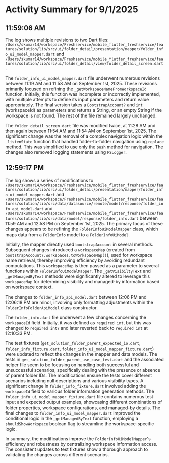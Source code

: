 # Activity Summary for 9/1/2025

## 11:59:06 AM
The log shows multiple revisions to two Dart files: `/Users/skumar14/workspace/Freshservice/mobile_flutter_freshservice/features/solution/lib/src/ui/folder_detail/presentation/mapper/folder_info_ui_model_mapper.dart` and `/Users/skumar14/workspace/Freshservice/mobile_flutter_freshservice/features/solution/lib/src/ui/folder_detail/view/folder_detail_screen.dart`.

The `folder_info_ui_model_mapper.dart` file underwent numerous revisions between 11:19 AM and 11:58 AM on September 1st, 2025.  These revisions primarily focused on refining the  `_getWorkspaceNameFromWorkspaceId` function. Initially, this function was incomplete or incorrectly implemented, with multiple attempts to define its input parameters and return value appropriately. The final version takes a `BootstrapAccount?` and `int` (workspaceId) as parameters and returns a String, or an empty String if the workspace is not found.  The rest of the file remained largely unchanged.

The `folder_detail_screen.dart` file was modified twice, at 11:28 AM and then again between 11:54 AM and 11:54 AM on September 1st, 2025. The  significant change was the removal of a complex navigation logic within the `_listenState` function  that handled folder-to-folder navigation using `replace` method.  This was simplified to use only the `push` method for navigation.  The changes also removed logging statements using `FSLogger`.


## 12:59:17 PM
The log shows a series of modifications to `/Users/skumar14/workspace/Freshservice/mobile_flutter_freshservice/features/solution/lib/src/ui/folder_detail/presentation/mapper/folder_info_ui_model_mapper.dart` and `/Users/skumar14/workspace/Freshservice/mobile_flutter_freshservice/features/solution/lib/src/data/datasource/remote/model/response/folder_info_api_model.dart` and `/Users/skumar14/workspace/Freshservice/mobile_flutter_freshservice/features/solution/lib/src/data/model/response/folder_info.dart` between 11:59 AM and 12:58 PM on September 1st, 2025.  The primary focus of these changes appears to be refining the `FolderInfoUiModelMapper` class, which maps data from a `FolderInfo` model to a `FolderInfoUiModel`.

Initially, the mapper directly used `bootstrapAccount` in several methods.  Subsequent changes introduced a `workspaceMap` (created from `bootstrapAccount?.workspaces.toWorkspaceMap()`), used for workspace name retrieval, thereby improving efficiency by avoiding redundant computations. This `workspaceMap` is then passed as a parameter to several functions within `FolderInfoUiModelMapper`.  The `_getVisibiltyText` and `_getManagedByText` methods were significantly altered to leverage this `workspaceMap` for determining visibility and managed-by information based on workspace context.

The changes to `folder_info_api_model.dart`  between 12:06 PM and 12:06:18 PM are minor, involving only formatting adjustments within the `FolderInfoFolderApiModel` class constructor.

The `folder_info.dart` file underwent a few changes concerning the `workspaceId` field. Initially, it was defined as `required int`, but this was changed to `required int?` and later reverted back to `required int` at 12:10:33 PM.

The test fixtures (`get_solution_folder_parent_expected_io.dart`, `folder_info_fixture.dart`, `folder_info_ui_model_mapper_fixture.dart`) were updated to reflect the changes in the mapper and data models.  The tests in `get_solution_folder_parent_use_case_test.dart` and the associated helper file seem to be focusing on handling both successful and unsuccessful scenarios, specifically dealing with the presence or absence of parent folder IDs.  The modifications ensure the tests cover different scenarios including null descriptions and various visibility types.  A significant change in `folder_info_fixture.dart` involved adding the `workspaceId` field to various folder information generation methods.  The `folder_info_ui_model_mapper_fixture.dart` file contains numerous test input and expected output examples, showcasing different combinations of folder properties, workspace configurations, and managed-by details.  The final changes to `folder_info_ui_model_mapper.dart` improved the conditional logic in the `_getManagedByText` function, employing a `shouldShowWorkspace` boolean flag to streamline the workspace-specific logic.

In summary, the modifications improve the `FolderInfoUiModelMapper`'s efficiency and robustness by centralizing workspace information access. The consistent updates to test fixtures show a thorough approach to validating the changes across different scenarios.
